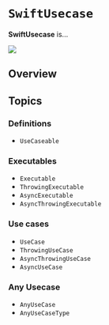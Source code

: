 # ``SwiftUsecase``

**SwiftUsecase** is...

![](usecase_map.png)

## Overview

## Topics
### Definitions
- ``UseCaseable``

### Executables
- ``Executable``
- ``ThrowingExecutable``
- ``AsyncExecutable``
- ``AsyncThrowingExecutable``

### Use cases
- ``UseCase``
- ``ThrowingUseCase``
- ``AsyncThrowingUseCase``
- ``AsyncUseCase``

### Any Usecase
- ``AnyUseCase``
- ``AnyUseCaseType``

